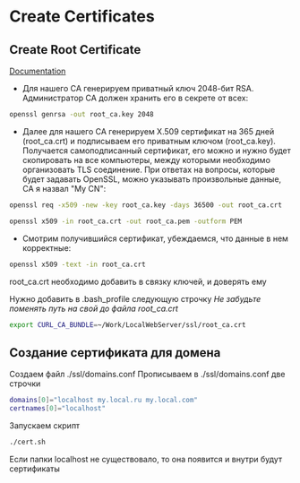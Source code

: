 # Create Certificates

## Create Root Certificate

[Documentation](https://habr.com/ru/articles/671730/)

* Для нашего CA генерируем приватный ключ 2048-бит RSA. Администратор CA должен хранить его в секрете от всех:

```bash
openssl genrsa -out root_ca.key 2048
```

* Далее для нашего CA генерируем X.509 сертификат на 365 дней (root_ca.crt) и подписываем его приватным ключом (root_ca.key). Получается самоподписанный сертификат, его можно и нужно будет скопировать на все компьютеры, между которыми необходимо организовать TLS соединение. При ответах на вопросы, которые будет задавать OpenSSL, можно указывать произвольные данные, CA я назвал "My CN":

```bash
openssl req -x509 -new -key root_ca.key -days 36500 -out root_ca.crt

openssl x509 -in root_ca.crt -out root_ca.pem -outform PEM
```

* Смотрим получившийся сертификат, убеждаемся, что данные в нем корректные:

```bash
openssl x509 -text -in root_ca.crt
```

root_ca.crt необходимо добавить в связку ключей, и доверять ему

Нужно добавить в .bash_profile следующую строчку *Не забудьте поменять путь на свой до файла root_ca.crt*

```bash
export CURL_CA_BUNDLE=~/Work/LocalWebServer/ssl/root_ca.crt
```

## Создание сертификата для домена

Создаем файл ./ssl/domains.conf
Прописываем в ./ssl/domains.conf две строчки

```bash
domains[0]="localhost my.local.ru my.local.com"
certnames[0]="localhost"
```

Запускаем скрипт

```bash
./cert.sh
```

Если папки localhost не существовало, то она появится и внутри будут сертификаты
